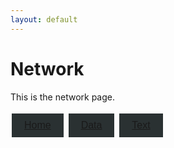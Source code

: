 ```yaml
---
layout: default
---
```


<style>
.tablinks {
  background-color: #2A3132;
  color: #DFE9ED;
  border: none;
  padding: 10px 20px;
  text-align: center;
  text-decoration: none;
  display: inline-block;
  font-size: 16px;
  margin: 4px 2px;
  cursor: pointer;
  transition-duration: 0.4s;
}

.tablinks:hover {
  background-color: #336B87;
}
</style>

# Network

This is the network page.

<button class="tablinks"><a href="{{ site.baseurl }}/docs/index">Home</a></button>
<button class="tablinks"><a href="{{ site.baseurl }}/docs/data">Data</a></button>
<button class="tablinks"><a href="{{ site.baseurl }}/docs/text">Text</a></button>